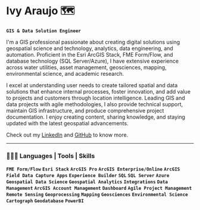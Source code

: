 # Ivy Araujo 🗺️ 

**`GIS & Data Solution Engineer`**



I'm a GIS professional passionate about creating digital solutions using geospatial science and technology, analytics, data engineering, and automation. Proficient in the Esri ArcGIS Stack, FME Form/Flow, and database technology (SQL Server/Azure), I have extensive experience across water utilities, asset management, geosciences, mapping, environmental science, and academic research.

I excel at understanding user needs to create tailored spatial and data solutions that enhance internal processes, foster innovation, and add value to projects and customers through location intelligence. Leading GIS and data projects with agile methodologies, I also provide technical support, maintain GIS infrastructure, and produce comprehensive project documentation. I enjoy creating content, sharing knowledge, and staying updated with the latest geospatial advancements. 

Check out my [LinkedIn](https://www.linkedin.com/in/ivinnyaraujo/) and [GitHub](https://github.com/ivinnyaraujo) to know more.


<hr>
<h3 class="heading-element" dir="auto">👩🏻‍💻 Languages | Tools | Skills</h3>

**`FME Form/Flow`** **`Esri Stack`** **`ArcGIS Pro`** **`ArcGIS Enterprise/Online`** **`ArcGIS Field Data Capture Apps`** **`Experience Builder`** **`SQL`** **`SQL Server`** **`Azure`** **`Geospatial Data Science`** **`Geospatial Analytics`** **`Integrations`** **`Data Management`** **`ArcGIS Account Management`** **`Dashboard`** **`Agile Project Management`** **`Remote Sensing`** **`Geoprocessing`** **`Mapping`** **`Geosciences`** **`Environmental Science`** **`Cartograph`** **`Geodatabase`** **`PowerBI`**
